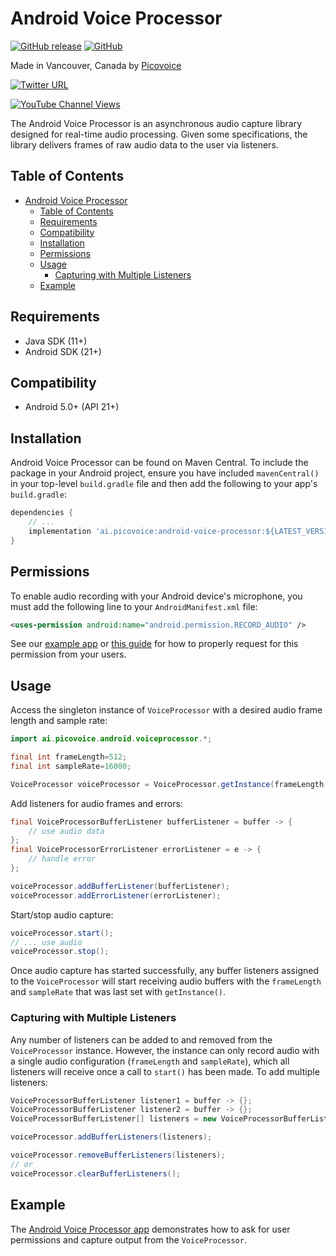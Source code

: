 # Android Voice Processor

<!-- markdown-link-check-disable -->
<!-- need to make a release first -->
[![GitHub release](https://img.shields.io/github/release/Picovoice/pvrecorder.svg)](https://github.com/Picovoice/pvrecorder/releases)
[![GitHub](https://img.shields.io/github/license/Picovoice/pvrecorder)](https://github.com/Picovoice/pvrecorder/)
<!-- markdown-link-check-enable -->

Made in Vancouver, Canada by [Picovoice](https://picovoice.ai)

<!-- markdown-link-check-disable -->
[![Twitter URL](https://img.shields.io/twitter/url?label=%40AiPicovoice&style=social&url=https%3A%2F%2Ftwitter.com%2FAiPicovoice)](https://twitter.com/AiPicovoice)
<!-- markdown-link-check-enable -->
[![YouTube Channel Views](https://img.shields.io/youtube/channel/views/UCAdi9sTCXLosG1XeqDwLx7w?label=YouTube&style=social)](https://www.youtube.com/channel/UCAdi9sTCXLosG1XeqDwLx7w)

The Android Voice Processor is an asynchronous audio capture library designed for real-time audio
processing. Given some specifications, the library delivers frames of raw audio data to the user via
listeners.

## Table of Contents

- [Android Voice Processor](#android-voice-processor)
    - [Table of Contents](#table-of-contents)
    - [Requirements](#requirements)
    - [Compatibility](#compatibility)
    - [Installation](#installation)
    - [Permissions](#permissions)
    - [Usage](#usage)
        - [Capturing with Multiple Listeners](#capturing-with-multiple-listeners)
    - [Example](#example)

## Requirements

- Java SDK (11+)
- Android SDK (21+)

## Compatibility

- Android 5.0+ (API 21+)

## Installation

Android Voice Processor can be found on Maven Central. To include the package in your Android
project, ensure you have included `mavenCentral()` in your top-level `build.gradle` file and then
add the following to your app's `build.gradle`:

```groovy
dependencies {
    // ...
    implementation 'ai.picovoice:android-voice-processor:${LATEST_VERSION}'
}
```

## Permissions

To enable audio recording with your Android device's microphone, you must add the following line to
your `AndroidManifest.xml` file:

```xml
<uses-permission android:name="android.permission.RECORD_AUDIO" />
```

See our [example app](example/) or [this guide](https://developer.android.com/training/permissions/requesting)
for how to properly request for this permission from your users.

## Usage

Access the singleton instance of `VoiceProcessor` with a desired audio frame length and sample rate:

```java
import ai.picovoice.android.voiceprocessor.*;

final int frameLength=512;
final int sampleRate=16000;

VoiceProcessor voiceProcessor = VoiceProcessor.getInstance(frameLength, sampleRate);
```

Add listeners for audio frames and errors:

```java
final VoiceProcessorBufferListener bufferListener = buffer -> {
    // use audio data
};
final VoiceProcessorErrorListener errorListener = e -> {
    // handle error
};

voiceProcessor.addBufferListener(bufferListener);
voiceProcessor.addErrorListener(errorListener);
```

Start/stop audio capture:

```java
voiceProcessor.start();
// ... use audio
voiceProcessor.stop();
```

Once audio capture has started successfully, any buffer listeners assigned to the `VoiceProcessor`
will start receiving audio buffers with the `frameLength` and `sampleRate` that was last set with
`getInstance()`.

### Capturing with Multiple Listeners

Any number of listeners can be added to and removed from the `VoiceProcessor` instance. However,
the instance can only record audio with a single audio configuration (`frameLength` and `sampleRate`),
which all listeners will receive once a call to `start()` has been made. To add multiple listeners:
```java
VoiceProcessorBufferListener listener1 = buffer -> {};
VoiceProcessorBufferListener listener2 = buffer -> {};
VoiceProcessorBufferListener[] listeners = new VoiceProcessorBufferListener[]{b1, b2};

voiceProcessor.addBufferListeners(listeners);

voiceProcessor.removeBufferListeners(listeners);
// or
voiceProcessor.clearBufferListeners();
```

## Example

The [Android Voice Processor app](example/) demonstrates how to ask for user permissions and capture output from
the `VoiceProcessor`.
